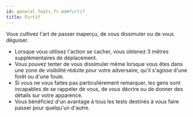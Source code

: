 ```yaml
---
id: general_feats_fr.md#furtif
title: Furtif
---
```


Vous cultivez l'art de passer inaperçu, de vous dissimuler ou de vous déguiser.

* Lorsque vous utilisez l'action se cacher, vous obtenez 3 mètres supplémentaires de déplacement.
* Vous pouvez tenter de vous dissimuler même lorsque vous êtes dans une zone de visibilité réduite pour votre adversaire, qu'il s'agisse d'une forêt ou d'une foule.
* Si vous ne vous faites pas particulièrement remarquer, les gens sont incapables de se rappeler de vous, de vous décrire ou de donner des détails sur votre apparence.
* Vous bénéficiez d'un avantage à tous les tests destinés à vous faire passer pour quelqu'un d'autre.

